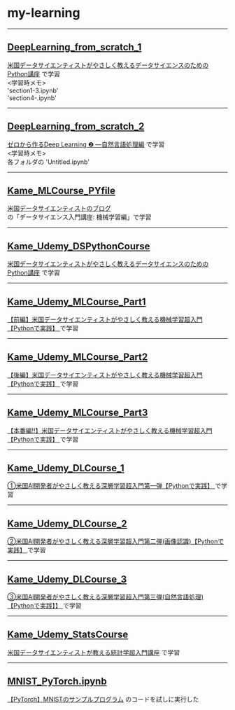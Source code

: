 # my-learning
---
## [DeepLearning_from_scratch_1](https://github.com/pajannat/my-learning/tree/main/DeepLearning_from_scratch_1)
[米国データサイエンティストがやさしく教えるデータサイエンスのためのPython講座](https://www.oreilly.co.jp/books/9784873117584/)
で学習  
<学習時メモ>  
'section1-3.ipynb'  
'section4-.ipynb'

---
## [DeepLearning_from_scratch_2](https://github.com/pajannat/my-learning/tree/main/DeepLearning_from_scratch_2)
[ゼロから作るDeep Learning ❷ ―自然言語処理編](https://www.oreilly.co.jp/books/9784873118369/)
で学習  
<学習時メモ>  
各フォルダの
'Untitled.ipynb'  

---
## [Kame_MLCourse_PYfile](https://github.com/pajannat/my-learning/tree/main/Kame_MLCourse_PYfile)
[米国データサイエンティストのブログ](https://datawokagaku.com/)  
の「データサイエンス入門講座: 機械学習編」で学習

---
## [Kame_Udemy_DSPythonCourse](https://github.com/pajannat/my-learning/tree/main/Kame_Udemy_DSPythonCourse)
[米国データサイエンティストがやさしく教えるデータサイエンスのためのPython講座](https://www.udemy.com/share/103qti3@u_Dt3AwMwu6sQA4AP1x7-r67Pn8NfGVBOHFQGTQL0bmizh5-XJHwHBkcobAWKNpK/)
で学習

---
## [Kame_Udemy_MLCourse_Part1](https://github.com/pajannat/my-learning/tree/main/Kame_Udemy_MLCourse_Part1)
[【前編】米国データサイエンティストがやさしく教える機械学習超入門【Pythonで実践】
](https://www.udemy.com/course/mlpython-1/)
で学習

---
## [Kame_Udemy_MLCourse_Part2](https://github.com/pajannat/my-learning/tree/main/Kame_Udemy_MLCourse_Part2)
[【後編】米国データサイエンティストがやさしく教える機械学習超入門【Pythonで実践】
](https://www.udemy.com/course/mlpython-2/)
で学習

---
## [Kame_Udemy_MLCourse_Part3](https://github.com/pajannat/my-learning/tree/main/Kame_Udemy_MLCourse_Part3)
[【本番編!!】米国データサイエンティストがやさしく教える機械学習超入門【Pythonで実践】
](https://www.udemy.com/course/mlpython-3/)
で学習

---
## [Kame_Udemy_DLCourse_1](https://github.com/pajannat/my-learning/tree/main/Kame_Udemy_DLCourse_1)
[①米国AI開発者がやさしく教える深層学習超入門第一弾【Pythonで実践】
](https://www.udemy.com/course/deeplearning1/)
で学習

---
## [Kame_Udemy_DLCourse_2](https://github.com/pajannat/my-learning/tree/main/Kame_Udemy_DLCourse_2)
[②米国AI開発者がやさしく教える深層学習超入門第二弾(画像認識)【Pythonで実践】
](https://www.udemy.com/course/deeplearning2/)
で学習

---
## [Kame_Udemy_DLCourse_3](https://github.com/pajannat/my-learning/tree/main/Kame_Udemy_DLCourse_3)
[③米国AI開発者がやさしく教える深層学習超入門第三弾(自然言語処理)【Pythonで実践】】
](https://www.udemy.com/course/deeplearning3/)
で学習

---

## [Kame_Udemy_StatsCourse](https://github.com/pajannat/my-learning/tree/main/Kame_Udemy_StatsCourse)
[米国データサイエンティストが教える統計学超入門講座](https://www.udemy.com/share/105sEC3@gCuKmRzC2Ybl61kUhrIRgPsHxhglnMeFylLbqhjqrRgENDywyGxSMRF04hzVkJtP/)
で学習

---
## [MNIST_PyTorch.ipynb](https://github.com/pajannat/my-learning/blob/main/MNIST_PyTorch.ipynb)
[【PyTorch】MNISTのサンプルプログラム](https://imagingsolution.net/deep-learning/pytorch/pytorch_mnist_sample_program/)
のコードを試しに実行した
